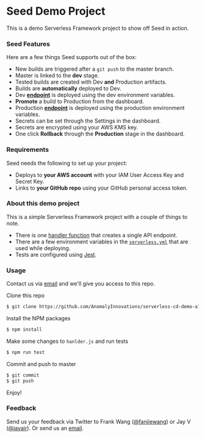 # Seed Demo Project

This is a demo Serverless Framework project to show off Seed in action.

### Seed Features

Here are a few things Seed supports out of the box:

- New builds are triggered after a `git push` to the master branch.
- Master is linked to the **dev** stage.
- Tested builds are created with Dev **and** Production artifacts.
- Builds are **automatically** deployed to Dev.
- Dev [**endpoint**][stEndpoint] is deployed using the dev environment variables.
- **Promote** a build to Production from the dashboard.
- Production [**endpoint**][prEndpoint] is deployed using the production environment variables.
- Secrets can be set through the Settings in the dashboard.
- Secrets are encrypted using your AWS KMS key.
- One click **Rollback** through the **Production** stage in the dashboard.

### Requirements

Seed needs the following to set up your project:

- Deploys to **your AWS account** with your IAM User Access Key and Secret Key.
- Links to **your GitHub repo** using your GitHub personal access token.

### About this demo project

This is a simple Serverless Framework project with a couple of things to note.

- There is one [handler function][handler] that creates a single API endpoint.
- There are a few environment variables in the [`serverless.yml`][enVariables] that are used while deploying.
- Tests are configured using [Jest][jest].

### Usage

Contact us via [email][email] and we'll give you access to this repo.

Clone this repo

```bash
$ git clone https://github.com/AnomalyInnovations/serverless-cd-demo-a1c8
```

Install the NPM packages

```bash
$ npm install
```

Make some changes to `hanlder.js` and run tests

```bash
$ npm run test
```

Commit and push to master

```bash
$ git commit
$ git push
```

Enjoy!

### Feedback

Send us your feedback via Twitter to Frank Wang ([@fanjiewang][fTwitter]) or Jay V ([@jayair][jTwitter]). Or send us an [email][email].


[stEndpoint]: https://mcr5wzx6d7.execute-api.us-east-1.amazonaws.com/dev
[prEndpoint]: https://0xpsebpf9a.execute-api.us-east-1.amazonaws.com/prod
[enVariables]: https://github.com/AnomalyInnovations/serverless-cd-demo-a1c8/blob/master/serverless.yml#L10
[jest]: https://facebook.github.io/jest/
[handler]: https://github.com/AnomalyInnovations/serverless-cd-demo-a1c8/blob/master/handler.js
[fTwitter]: https://twitter.com/fanjiewang
[jTwitter]: https://twitter.com/jayair
[email]: mailto:contact@anoma.ly

